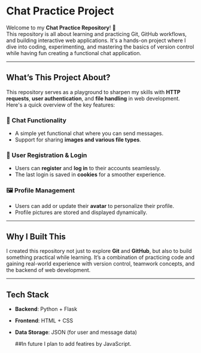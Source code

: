# Chat Practice Project

Welcome to my **Chat Practice Repository**! 🚀  
This repository is all about learning and practicing Git, GitHub workflows, and building interactive web applications. It's a hands-on project where I dive into coding, experimenting, and mastering the basics of version control while having fun creating a functional chat application.

---

## What’s This Project About?

This repository serves as a playground to sharpen my skills with **HTTP requests**, **user authentication**, and **file handling** in web development. Here's a quick overview of the key features:

### 💬 Chat Functionality
- A simple yet functional chat where you can send messages.  
- Support for sharing **images and various file types**.  

### 🔐 User Registration & Login
- Users can **register** and **log in** to their accounts seamlessly.  
- The last login is saved in **cookies** for a smoother experience.

### 🖼️ Profile Management
- Users can add or update their **avatar** to personalize their profile.  
- Profile pictures are stored and displayed dynamically.  

---

## Why I Built This

I created this repository not just to explore **Git** and **GitHub**, but also to build something practical while learning. It’s a combination of practicing code and gaining real-world experience with version control, teamwork concepts, and the backend of web development.

---

## Tech Stack

- **Backend**: Python + Flask  
- **Frontend**: HTML + CSS  
- **Data Storage**: JSON (for user and message data)

  ##In future I plan to add featires by JavaScript.

